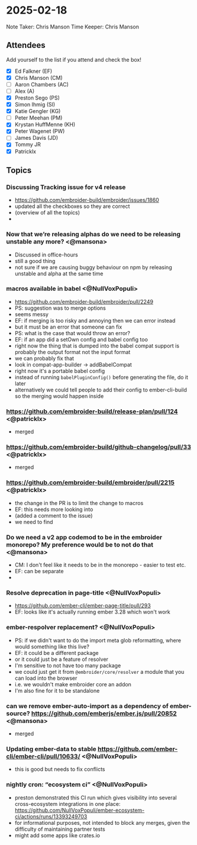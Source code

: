 # 2025-02-18

Note Taker: Chris Manson
Time Keeper: Chris Manson

## Attendees

Add yourself to the list if you attend and check the box!

- [x] Ed Falkner (EF)
- [x] Chris Manson (CM)
- [ ] Aaron Chambers (AC)
- [ ] Alex (A)
- [x] Preston Sego (PS)
- [x] Simon Ihmig (SI)
- [x] Katie Gengler (KG)
- [ ] Peter Meehan (PM)
- [x] Krystan HuffMenne (KH)
- [x] Peter Wagenet (PW)
- [ ] James Davis (JD)
- [x] Tommy JR
- [x] Patricklx

## Topics

### Discussing Tracking issue for v4 release

- https://github.com/embroider-build/embroider/issues/1860
- updated all the checkboxes so they are correct
- (overview of all the topics)
- 


### Now that we’re releasing alphas do we need to be releasing unstable any more? <@mansona>

- Discussed in office-hours
- still a good thing
- not sure if we are causing buggy behaviour on npm by releasing unstable and alpha at the same time

### macros available in babel <@NullVoxPopuli>

- https://github.com/embroider-build/embroider/pull/2249
- PS: suggestion was to merge options
- seems messy
- EF: if merging is too risky and annoying then we can error instead
- but it must be an error that someone can fix
- PS: what is the case that would throw an error? 
- EF: if an app did a setOwn config and babel config too 
- right now the thing that is dumped into the babel compat support is probably the output format not the input format
- we can probably fix that
- look in compat-app-builder -> addBabelCompat
- right now it's a portable babel config
- instead of running `babelPluginConfig()` before generating the file, do it later
- alternatively we could tell people to add their config to ember-cli-build so the merging would happen inside

### https://github.com/embroider-build/release-plan/pull/124 <@patricklx>

- merged

### https://github.com/embroider-build/github-changelog/pull/33 <@patricklx>

- merged

### https://github.com/embroider-build/embroider/pull/2215 <@patricklx>

- the change in the PR is to limit the change to macros
- EF: this needs more looking into
- (added a comment to the issue)
- we need to find 

### Do we need a v2 app codemod to be in the embroider monorepo? My preference would be to not do that <@mansona>

- CM: I don't feel like it needs to be in the monorepo - easier to test etc.
- EF: can be separate
- 

### Resolve deprecation in page-title <@NullVoxPopuli>

- https://github.com/ember-cli/ember-page-title/pull/293
- EF: looks like it's actually running ember 3.28 which won't work

### ember-respolver replacement? <@NullVoxPopuli>

- PS: if we didn't want to do the import meta glob reformatting, where would something like this live?
- EF: it could be a different package
- or it could just be a feature of resolver
- I'm sensitive to not have too many package 
- we could just get it from `@embroider/core/resolver` a module that you can load into the browser
- i.e. we wouldn't make embroider core an addon
- I'm also fine for it to be standalone

### can we remove ember-auto-import as a dependency of ember-source? https://github.com/emberjs/ember.js/pull/20852 <@mansona>
 - merged

### Updating ember-data to stable https://github.com/ember-cli/ember-cli/pull/10633/ <@NullVoxPopuli>
 - this is good but needs to fix conflicts

### nightly cron: “ecosystem ci” <@NullVoxPopuli>
 - preston demonstrated this CI run which gives visibility into several cross-ecosystem integrations in one place: https://github.com/NullVoxPopuli/ember-ecosystem-ci/actions/runs/13393249703
 - for informational purposes, not intended to block any merges, given the difficulty of maintaining partner tests
 - might add some apps like crates.io
